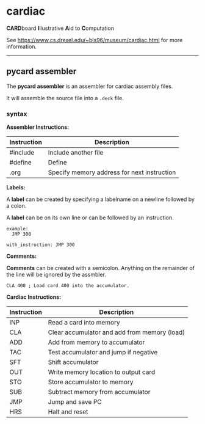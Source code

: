# cardiac

**CARD**board **I**llustrative **A**id to **C**omputation

See https://www.cs.drexel.edu/~bls96/museum/cardiac.html for more information.

---
## pycard assembler

The **pycard assembler** is an assembler for cardiac assembly files.

It will assemble the source file into a `.deck` file.

### syntax

**Assembler Instructions:**

| Instruction | Description                                  |
| ----------- | -------------------------------------------- |
| #include    | Include another file                         |
| #define     | Define                                       |
| .org        | Specify memory address for next instruction  |

**Labels:**

A **label** can be created by specifying a labelname on a newline followed by a colon.

A **label** can be on its own line or can be followed by an instruction.

```
example:
  JMP 300

with_instruction: JMP 300
```

**Comments:**

**Comments** can be created with a semicolon. Anything on the remainder of the line will be ignored by the assmbler.

```
CLA 400 ; Load card 400 into the accumulator.
```

**Cardiac Instructions:**

| Instruction | Description                                  |
| ----------- | -------------------------------------------- |
|	INP         | Read a card into memory                      |
|	CLA         | Clear accumulator and add from memory (load) |
|	ADD         | Add from memory to accumulator               |
|	TAC         | Test accumulator and jump if negative        |
|	SFT         | Shift accumulator                            |
|	OUT         | Write memory location to output card         |
|	STO         | Store accumulator to memory                  | 
|	SUB         | Subtract memory from accumulator             |
|	JMP         | Jump and save PC                             |
|	HRS         | Halt and reset                               | 
